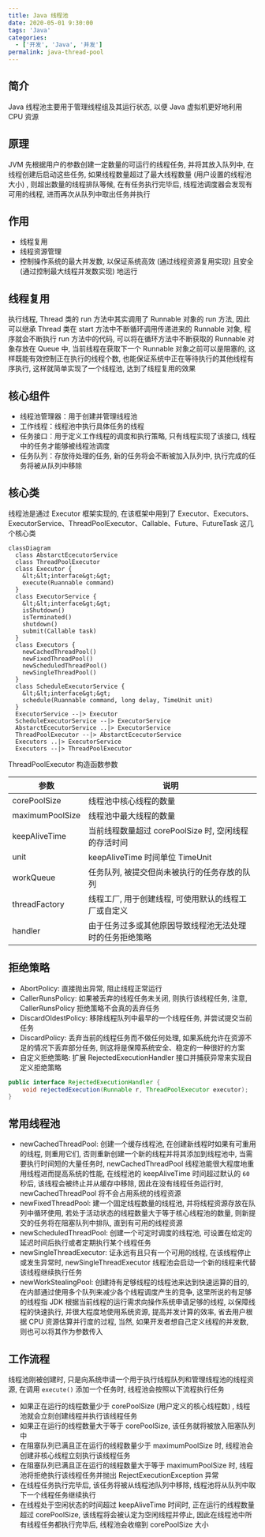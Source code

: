 ```yaml
---
title: Java 线程池
date: 2020-05-01 9:30:00
tags: 'Java'
categories:
  - ['开发', 'Java', '并发']
permalink: java-thread-pool
---
```


## 简介

Java 线程池主要用于管理线程组及其运行状态, 以便 Java 虚拟机更好地利用 CPU 资源

## 原理

JVM 先根据用户的参数创建一定数量的可运行的线程任务, 并将其放入队列中, 在线程创建后启动这些任务, 如果线程数量超过了最大线程数量 (用户设置的线程池大小) , 则超出数量的线程排队等候, 在有任务执行完毕后, 线程池调度器会发现有可用的线程, 进而再次从队列中取出任务并执行

## 作用

- 线程复用
- 线程资源管理
- 控制操作系统的最大并发数, 以保证系统高效 (通过线程资源复用实现) 且安全 (通过控制最大线程并发数实现) 地运行

## 线程复用

执行线程, Thread 类的 run 方法中其实调用了 Runnable 对象的 run 方法, 因此可以继承 Thread 类在 start 方法中不断循环调用传递进来的 Runnable 对象, 程序就会不断执行 run 方法中的代码, 可以将在循环方法中不断获取的 Runnable 对象存放在 Queue 中, 当前线程在获取下一个 Runnable 对象之前可以是阻塞的, 这样既能有效控制正在执行的线程个数, 也能保证系统中正在等待执行的其他线程有序执行, 这样就简单实现了一个线程池, 达到了线程复用的效果

## 核心组件

- 线程池管理器：用于创建并管理线程池
- 工作线程：线程池中执行具体任务的线程
- 任务接口：用于定义工作线程的调度和执行策略, 只有线程实现了该接口, 线程中的任务才能够被线程池调度
- 任务队列：存放待处理的任务, 新的任务将会不断被加入队列中, 执行完成的任务将被从队列中移除

## 核心类

线程池是通过 Executor 框架实现的, 在该框架中用到了 Executor、Executors、ExecutorService、ThreadPoolExecutor、Callable、Future、FutureTask 这几个核心类

```mermaid
classDiagram
  class AbstarctEcecutorService
  class ThreadPoolExecutor
  class Executor {
    &lt;&lt;interface&gt;&gt;
    execute(Ruannable command)
  }
  class ExecutorService {
    &lt;&lt;interface&gt;&gt;
    isShutdown()
    isTerminated()
    shutdown()
    submit(Callable task)
  }
  class Executors {
    newCachedThreadPool()
    newFixedThreadPool()
    newScheduledThreadPool()
    newSingleThreadPool()
  }
  class ScheduleExecutorService {
    &lt;&lt;interface&gt;&gt;
    schedule(Ruannable command, long delay, TimeUnit unit)
  }
  ExecutorService --|> Executor
  ScheduleExecutorService --|> ExecutorService
  AbstarctEcecutorService ..|> ExecutorService
  ThreadPoolExecutor --|> AbstarctEcecutorService
  Executors ..|> ExecutorService
  Executors --|> ThreadPoolExecutor
```

ThreadPoolExecutor 构造函数参数

| 参数 | 说明 |
| -- | -- |
| corePoolSize | 线程池中核心线程的数量 |
| maximumPoolSize | 线程池中最大线程的数量 |
| keepAliveTime | 当前线程数量超过 corePoolSize 时, 空闲线程的存活时间 |
| unit | keepAliveTime 时间单位 TimeUnit |
| workQueue | 任务队列, 被提交但尚未被执行的任务存放的队列 |
| threadFactory | 线程工厂, 用于创建线程, 可使用默认的线程工厂或自定义 |
| handler | 由于任务过多或其他原因导致线程池无法处理时的任务拒绝策略 |

## 拒绝策略

- AbortPolicy: 直接抛出异常, 阻止线程正常运行
- CallerRunsPolicy: 如果被丢弃的线程任务未关闭, 则执行该线程任务, 注意, CallerRunsPolicy 拒绝策略不会真的丢弃任务
- DiscardOldestPolicy: 移除线程队列中最早的一个线程任务, 并尝试提交当前任务
- DiscardPolicy: 丢弃当前的线程任务而不做任何处理, 如果系统允许在资源不足的情况下丢弃部分任务, 则这将是保障系统安全、稳定的一种很好的方案
- 自定义拒绝策略: 扩展 RejectedExecutionHandler 接口并捕获异常来实现自定义拒绝策略

```java
public interface RejectedExecutionHandler {
    void rejectedExecution(Runnable r, ThreadPoolExecutor executor);
}
```

## 常用线程池

- newCachedThreadPool: 创建一个缓存线程池, 在创建新线程时如果有可重用的线程, 则重用它们, 否则重新创建一个新的线程并将其添加到线程池中, 当需要执行时间短的大量任务时, newCachedThreadPool 线程池能很大程度地重用线程进而提高系统的性能, 在线程池的 keepAliveTime 时间超过默认的 `60` 秒后, 该线程会被终止并从缓存中移除, 因此在没有线程任务运行时, newCachedThreadPool 将不会占用系统的线程资源
- newFixedThreadPool: 建一个固定线程数量的线程池, 并将线程资源存放在队列中循环使用, 若处于活动状态的线程数量大于等于核心线程池的数量, 则新提交的任务将在阻塞队列中排队, 直到有可用的线程资源
- newScheduledThreadPool: 创建一个可定时调度的线程池, 可设置在给定的延迟时间后执行或者定期执行某个线程任务
- newSingleThreadExecutor: 证永远有且只有一个可用的线程, 在该线程停止或发生异常时, newSingleThreadExecutor 线程池会启动一个新的线程来代替该线程继续执行任务
- newWorkStealingPool: 创建持有足够线程的线程池来达到快速运算的目的, 在内部通过使用多个队列来减少各个线程调度产生的竞争, 这里所说的有足够的线程指 JDK 根据当前线程的运行需求向操作系统申请足够的线程, 以保障线程的快速执行, 并很大程度地使用系统资源, 提高并发计算的效率, 省去用户根据 CPU 资源估算并行度的过程, 当然, 如果开发者想自己定义线程的并发数, 则也可以将其作为参数传入

## 工作流程

线程池刚被创建时, 只是向系统申请一个用于执行线程队列和管理线程池的线程资源, 在调用 `execute()` 添加一个任务时, 线程池会按照以下流程执行任务

- 如果正在运行的线程数量少于 corePoolSize (用户定义的核心线程数) , 线程池就会立刻创建线程并执行该线程任务
- 如果正在运行的线程数量大于等于 corePoolSize, 该任务就将被放入阻塞队列中
- 在阻塞队列已满且正在运行的线程数量少于 maximumPoolSize 时, 线程池会创建非核心线程立刻执行该线程任务
- 在阻塞队列已满且正在运行的线程数量大于等于 maximumPoolSize 时, 线程池将拒绝执行该线程任务并抛出 RejectExecutionException 异常
- 在线程任务执行完毕后, 该任务将被从线程池队列中移除, 线程池将从队列中取下一个线程任务继续执行
- 在线程处于空闲状态的时间超过 keepAliveTime 时间时, 正在运行的线程数量超过 corePoolSize, 该线程将会被认定为空闲线程并停止, 因此在线程池中所有线程任务都执行完毕后, 线程池会收缩到 corePoolSize 大小
